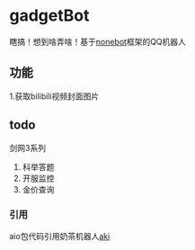 # gadgetBot
瞎搞！想到啥弄啥！基于[nonebot]框架的QQ机器人

[nonebot]: https://github.com/richardchien/nonebot

## 功能
1.获取bilibili视频封面图片

## todo
剑网3系列
1. 科举答题
2. 开服监控
3. 金价查询

### 引用
aio包代码引用奶茶机器人[aki]

[aki]: https://github.com/cczu-osa/aki
